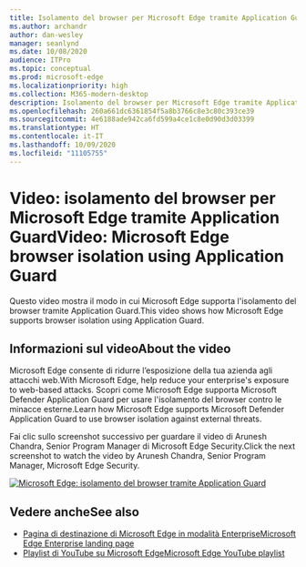 ```yaml
---
title: Isolamento del browser per Microsoft Edge tramite Application Guard
ms.author: archandr
author: dan-wesley
manager: seanlynd
ms.date: 10/08/2020
audience: ITPro
ms.topic: conceptual
ms.prod: microsoft-edge
ms.localizationpriority: high
ms.collection: M365-modern-desktop
description: Isolamento del browser per Microsoft Edge tramite Application Guard
ms.openlocfilehash: 260a661dc6361854f5a8b3766c8e3c80c393ce39
ms.sourcegitcommit: 4e6188ade942ca6fd599a4ce1c8e0d90d3d03399
ms.translationtype: HT
ms.contentlocale: it-IT
ms.lasthandoff: 10/09/2020
ms.locfileid: "11105755"
---
```

# <span data-ttu-id="f0c82-103">Video: isolamento del browser per Microsoft Edge tramite Application Guard</span><span class="sxs-lookup"><span data-stu-id="f0c82-103">Video: Microsoft Edge browser isolation using Application Guard</span></span>

<span data-ttu-id="f0c82-104">Questo video mostra il modo in cui Microsoft Edge supporta l'isolamento del browser tramite Application Guard.</span><span class="sxs-lookup"><span data-stu-id="f0c82-104">This video shows how Microsoft Edge supports browser isolation using Application Guard.</span></span>

## <span data-ttu-id="f0c82-105">Informazioni sul video</span><span class="sxs-lookup"><span data-stu-id="f0c82-105">About the video</span></span>

<span data-ttu-id="f0c82-106">Microsoft Edge consente di ridurre l’esposizione della tua azienda agli attacchi web.</span><span class="sxs-lookup"><span data-stu-id="f0c82-106">With Microsoft Edge, help reduce your enterprise's exposure to web-based attacks.</span></span> <span data-ttu-id="f0c82-107">Scopri come Microsoft Edge supporta Microsoft Defender Application Guard per usare l'isolamento del browser contro le minacce esterne.</span><span class="sxs-lookup"><span data-stu-id="f0c82-107">Learn how Microsoft Edge supports Microsoft Defender Application Guard to use browser isolation against external threats.</span></span>

<span data-ttu-id="f0c82-108">Fai clic sullo screenshot successivo per guardare il video di Arunesh Chandra, Senior Program Manager di Microsoft Edge Security.</span><span class="sxs-lookup"><span data-stu-id="f0c82-108">Click the next screenshot to watch the video by Arunesh Chandra, Senior Program Manager, Microsoft Edge Security.</span></span>

[![Microsoft Edge: isolamento del browser tramite Application Guard](https://res.cloudinary.com/marcomontalbano/image/upload/v1602180267/video_to_markdown/images/youtube--zQjaRqNXMqw-c05b58ac6eb4c4700831b2b3070cd403.jpg)](https://www.youtube.com/watch?v=zQjaRqNXMqw&t=3s "Microsoft Edge - Browser isolation using Application Guard")

## <span data-ttu-id="f0c82-110">Vedere anche</span><span class="sxs-lookup"><span data-stu-id="f0c82-110">See also</span></span>

- [<span data-ttu-id="f0c82-111">Pagina di destinazione di Microsoft Edge in modalità Enterprise</span><span class="sxs-lookup"><span data-stu-id="f0c82-111">Microsoft Edge Enterprise landing page</span></span>](https://aka.ms/EdgeEnterprise)
- [<span data-ttu-id="f0c82-112">Playlist di YouTube su Microsoft Edge</span><span class="sxs-lookup"><span data-stu-id="f0c82-112">Microsoft Edge YouTube playlist</span></span>](https://www.youtube.com/playlist?list=PLXtHYVsvn_b-uXh1tMeYpT-0iD8tD3tFy)